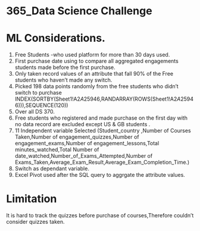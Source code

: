 # 365_Data Science Challenge
# ML Considerations. 

  1. Free Students -who used platform for more than 30 days used.
  2. First purchase date using to compare all aggregated  engagements students made before the first purchase.
  3. Only taken record values of an attribute that fall 90% of the Free students who haven’t made any switch.
  4. Picked 198 data points randomly from the free students who didn’t switch to purchase  INDEX(SORTBY(Sheet1!A$2A$25946,RANDARRAY(ROWS(Sheet1!A$2A$25946))),SEQUENCE(120))  
  5. Over all DS 370.
  6. Free students who registered and made purchase on the first day with no data record are excluded except US & GB students .
  7. 11 Independent variable Selected  (Student_country ,Number of Courses Taken,Number of engagement_quizzes,Number of engagement_exams,Number of engagement_lessons,Total  minutes_watched,Total Number of date_watched,Number_of_Exams_Attempted,Number of Exams_Taken,Average_Exam_Result,Average_Exam_Completion_Time.)     
  8. Switch as dependant variable.
  9. Excel Pivot used after the SQL query to aggrgate the attribute values.
 
# Limitation

 It is hard to track the quizzes before purchase of courses,Therefore couldn’t consider quizzes taken. 
